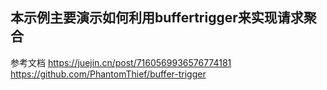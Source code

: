 ## 本示例主要演示如何利用buffertrigger来实现请求聚合

参考文档
https://juejin.cn/post/7160569936576774181
https://github.com/PhantomThief/buffer-trigger